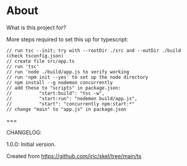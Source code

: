 # About

What is this project for?

More steps required to set this up for typescript:

    // run tsc --init; try with --rootDir ./src and --outDir ./build (check tsconfig.json)
    // create file src/app.ts
    // run 'tsc'
    // run 'node ./build/app.js to verify working
    // run 'npm init --yes' to set up the node directory
    // npm install --g nodemon concurrently
    // add these to "scripts" in package.json:
    //          "start:build": "tsc -w",
    //          "start:run": "nodemon build/app.js",
    //          "start": "concurrently npm:start:*"
    // change "main" to "app.js" in package.json

===

CHANGELOG:

1.0.0:  Initial version.

Created from https://github.com/jric/skel/tree/main/ts
